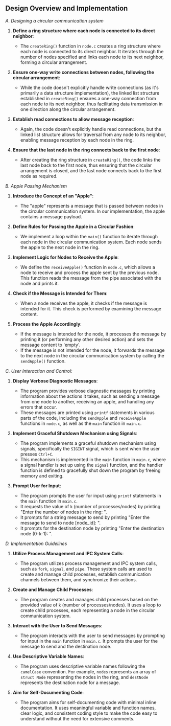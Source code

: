 Design Overview and Implementation
--------------------------------------------------------------------------------------------------------------------------------------------------------------------------------------------------------------------
*A. Designing a circular communication system*

1. **Define a ring structure where each node is connected to its direct neighbor**:
   - The `createRing()` function in `node.c` creates a ring structure where each node is connected to its direct neighbor. It iterates through the number of nodes specified and links each node to its next neighbor, forming a circular arrangement.

2. **Ensure one-way write connections between nodes, following the circular arrangement**:
   - While the code doesn't explicitly handle write connections (as it's primarily a data structure implementation), the linked list structure established in `createRing()` ensures a one-way connection from each node to its next neighbor, thus facilitating data transmission in one direction along the circular arrangement.

3. **Establish read connections to allow message reception**:
   - Again, the code doesn't explicitly handle read connections, but the linked list structure allows for traversal from any node to its neighbor, enabling message reception by each node in the ring.

4. **Ensure that the last node in the ring connects back to the first node**:
   - After creating the ring structure in `createRing()`, the code links the last node back to the first node, thus ensuring that the circular arrangement is closed, and the last node connects back to the first node as required.
  
*B. Apple Passing Mechanism*

1. **Introduce the Concept of an "Apple"**:
   - The "apple" represents a message that is passed between nodes in the circular communication system. In our implementation, the apple contains a message payload.

2. **Define Rules for Passing the Apple in a Circular Fashion**:
   - We implement a loop within the `main()` function to iterate through each node in the circular communication system. Each node sends the apple to the next node in the ring.

3. **Implement Logic for Nodes to Receive the Apple**:
   - We define the `receiveApple()` function in `node.c`, which allows a node to receive and process the apple sent by the previous node. This function reads the message from the pipe associated with the node and prints it.

4. **Check if the Message is Intended for Them**:
   - When a node receives the apple, it checks if the message is intended for it. This check is performed by examining the message content.

5. **Process the Apple Accordingly**:
   - If the message is intended for the node, it processes the message by printing it (or performing any other desired action) and sets the message content to 'empty'.
   - If the message is not intended for the node, it forwards the message to the next node in the circular communication system by calling the `sendApple()` function.
  
*C. User Interaction and Control:*

1. **Display Verbose Diagnostic Messages**:
   - The program provides verbose diagnostic messages by printing information about the actions it takes, such as sending a message from one node to another, receiving an apple, and handling any errors that occur.
   - These messages are printed using `printf` statements in various parts of the code, including the `sendApple` and `receiveApple` functions in `node.c`, as well as the `main` function in `main.c`.

2. **Implement Graceful Shutdown Mechanism using Signals**:
   - The program implements a graceful shutdown mechanism using signals, specifically the `SIGINT` signal, which is sent when the user presses `Ctrl+C`.
   - This mechanism is implemented in the `main` function in `main.c`, where a signal handler is set up using the `signal` function, and the handler function is defined to gracefully shut down the program by freeing memory and exiting.

3. **Prompt User for Input**:
   - The program prompts the user for input using `printf` statements in the `main` function in `main.c`.
   - It requests the value of `k` (number of processes/nodes) by printing "Enter the number of nodes in the ring: ".
   - It prompts for a string message to send by printing "Enter the message to send to node [node_id]: ".
   - It prompts for the destination node by printing "Enter the destination node (0-k-1): ".

*D. Implementation Guidelines*

1. **Utilize Process Management and IPC System Calls**:
   - The program utilizes process management and IPC system calls, such as `fork`, `signal`, and `pipe`. These system calls are used to create and manage child processes, establish communication channels between them, and synchronize their actions.

2. **Create and Manage Child Processes**:
   - The program creates and manages child processes based on the provided value of `k` (number of processes/nodes). It uses a loop to create child processes, each representing a node in the circular communication system.

3. **Interact with the User to Send Messages**:
   - The program interacts with the user to send messages by prompting for input in the `main` function in `main.c`. It prompts the user for the message to send and the destination node.

4. **Use Descriptive Variable Names**:
   - The program uses descriptive variable names following the `camelCase` convention. For example, `nodes` represents an array of `struct Node` representing the nodes in the ring, and `destNode` represents the destination node for a message.

5. **Aim for Self-Documenting Code**:
   - The program aims for self-documenting code with minimal inline documentation. It uses meaningful variable and function names, clear logic, and consistent coding style to make the code easy to understand without the need for extensive comments.
